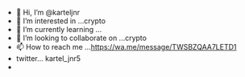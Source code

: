 - 👋 Hi, I’m @karteljnr
- 👀 I’m interested in ...crypto 
- 🌱 I’m currently learning ...
- 💞️ I’m looking to collaborate on ...crypto
- 📫 How to reach me ...https://wa.me/message/TWSBZQAA7LETD1
- twitter... kartel_jnr5
-
<!---
karteljnr/karteljnr is a ✨ special ✨ repository because its `README.md` (this file) appears on your GitHub profile.
You can click the Preview link to take a look at your changes.
--->
